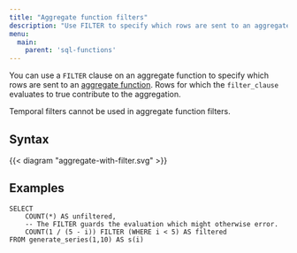 ```yaml
---
title: "Aggregate function filters"
description: "Use FILTER to specify which rows are sent to an aggregate function"
menu:
  main:
    parent: 'sql-functions'
---
```


You can use a `FILTER` clause on an aggregate function to specify which rows are sent to an [aggregate function](/sql/functions/#aggregate-functions). Rows for which the `filter_clause` evaluates to true contribute to the aggregation.

Temporal filters cannot be used in aggregate function filters.

## Syntax

{{< diagram "aggregate-with-filter.svg" >}}

## Examples

```mzsql
SELECT
    COUNT(*) AS unfiltered,
    -- The FILTER guards the evaluation which might otherwise error.
    COUNT(1 / (5 - i)) FILTER (WHERE i < 5) AS filtered
FROM generate_series(1,10) AS s(i)
```
